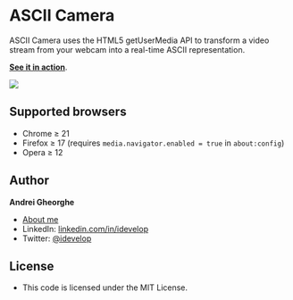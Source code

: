 ASCII Camera
============

ASCII Camera uses the HTML5 getUserMedia API to transform a video stream from your webcam into a real-time ASCII representation.

**[See it in action](http://idevelop.github.com/ascii-camera)**.

<img src="http://idevelop.github.com/ascii-camera/images/screenshot.png" />

## Supported browsers

* Chrome &ge; 21
* Firefox &ge; 17 (requires `media.navigator.enabled = true` in `about:config`)
* Opera &ge; 12

## Author

**Andrei Gheorghe**

* [About me](http://idevelop.github.com)
* LinkedIn: [linkedin.com/in/idevelop](http://www.linkedin.com/in/idevelop)
* Twitter: [@idevelop](http://twitter.com/idevelop)

## License

- This code is licensed under the MIT License.
